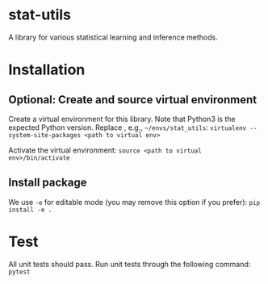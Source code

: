 # stat-utils
A library for various statistical learning and inference methods.

# Installation

## Optional: Create and source virtual environment

Create a virtual environment for this library. Note that Python3 is the expected Python version.
Replace <path to virtual env>, e.g., `~/envs/stat_utils`:
`virtualenv --system-site-packages <path to virtual env>`

Activate the virtual environment:
`source <path to virtual env>/bin/activate`

## Install package
We use `-e` for editable mode (you may remove this option if you prefer):
`pip install -e .`

# Test
All unit tests should pass. Run unit tests through the following command:
`pytest`
